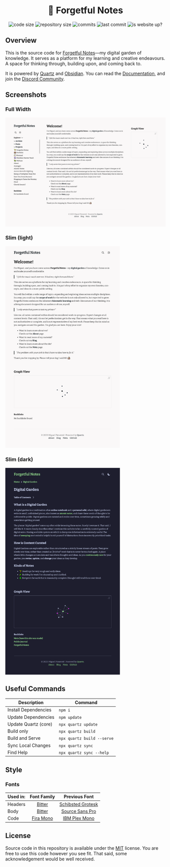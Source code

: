 <h1 align=center>🌱 Forgetful Notes</h1>

<p align="center">
  <img alt="code size" src="https://img.shields.io/github/languages/code-size/semanticdata/forgetful-notes" />
  <img alt="repository size" src="https://img.shields.io/github/repo-size/semanticdata/forgetful-notes" />
  <img alt="commits" src="https://img.shields.io/github/commit-activity/t/semanticdata/forgetful-notes" />
  <img alt="last commit" src="https://img.shields.io/github/last-commit/semanticdata/forgetful-notes" />
  <img alt="is website up?" src="https://img.shields.io/website/https/forgetfulnotes.com.svg" />
</p>

## Overview

This is the source code for [Forgetful Notes](https://forgetfulnotes.com)—my digital garden of knowledge. It serves as a platform for my learning and creative endeavours. A space for thinking through, building upon, and coming back to.

It is powered by [Quartz](https://github.com/jackyzha0/quartz/) and [Obsidian](https://obsidian.md). You can read the [Documentation](https://quartz.jzhao.xyz/), and join the [Discord Community](https://discord.gg/cRFFHYye7t).

## Screenshots

### Full Width

<img alt="Website Screenshot" src="screenshot-full.png" width="720px" />

### Slim (light)

<img alt="Website Screenshot" src="screenshot-light.png" width="360px" />

### Slim (dark)

<img alt="Website Screenshot" src="screenshot-dark.png" width="360px" />

## Useful Commands

| Description          | Command                    |
| -------------------- | -------------------------- |
| Install Dependencies | `npm i`                    |
| Update Dependencies  | `npm update`               |
| Update Quartz (core) | `npx quartz update`        |
| Build only           | `npx quartz build`         |
| Build and Serve      | `npx quartz build --serve` |
| Sync Local Changes   | `npx quartz sync`          |
| Find Help            | `npx quartz sync --help`   |

## Style

### Fonts

| Used in: | Font Family     | Previous Font |
| -------- | :-----------------: | :---: |
| Headers   | [Bitter](https://fonts.google.com/specimen/Bitter) | [Schibsted Grotesk](https://fonts.google.com/specimen/Schibsted+Grotesk) |
| Body     | [Bitter](https://fonts.google.com/specimen/Bitter)       | [Source Sans Pro](https://fonts.google.com/specimen/Source+Sans+3) |
| Code     | [Fira Mono](https://fonts.google.com/specimen/Fira+Mono)         | [IBM Plex Mono](https://fonts.google.com/specimen/IBM+Plex+Mono) |

## License

Source code in this repository is available under the [MIT](LICENSE) license. You are free to use this code however you see fit. That said, some acknowledgement would be well received.
